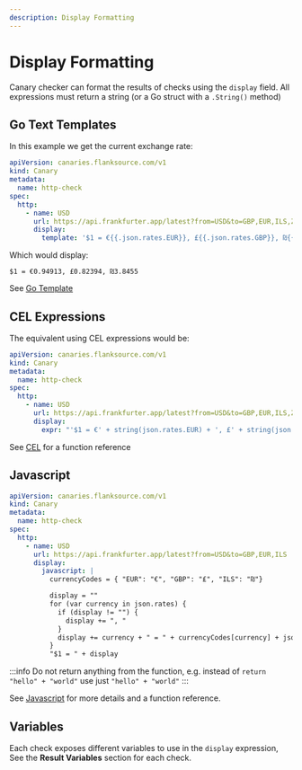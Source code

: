 ```yaml
---
description: Display Formatting
---
```


# Display Formatting

Canary checker can format the results of checks using the `display` field. All expressions must return a string (or a Go struct with a `.String()` method)

## Go Text Templates

In this example we get the current exchange rate:

```yaml title="display-with-gotemplate.yaml"
apiVersion: canaries.flanksource.com/v1
kind: Canary
metadata:
  name: http-check
spec:
  http:
    - name: USD
      url: https://api.frankfurter.app/latest?from=USD&to=GBP,EUR,ILS,ZAR
      display:
        template: '$1 = €{{.json.rates.EUR}}, £{{.json.rates.GBP}}, ₪{{.json.rates.ILS}}'
```

Which would display:

```
$1 = €0.94913, £0.82394, ₪3.8455
```

See [Go Template](/scripting/gotemplate)

## CEL Expressions

The equivalent using CEL expressions would be:

```yaml title="display-with-cel.yaml"
apiVersion: canaries.flanksource.com/v1
kind: Canary
metadata:
  name: http-check
spec:
  http:
    - name: USD
      url: https://api.frankfurter.app/latest?from=USD&to=GBP,EUR,ILS,ZAR
      display:
        expr: "'$1 = €' + string(json.rates.EUR) + ', £' + string(json.rates.GBP) + ', ₪' + string(json.rates.ILS)"
```

See [CEL](/scripting/cel) for a function reference

## Javascript

```yaml title="display-with-javascript.yaml"
apiVersion: canaries.flanksource.com/v1
kind: Canary
metadata:
  name: http-check
spec:
  http:
    - name: USD
      url: https://api.frankfurter.app/latest?from=USD&to=GBP,EUR,ILS
      display:
        javascript: |
          currencyCodes = { "EUR": "€", "GBP": "£", "ILS": "₪"}

          display = ""
          for (var currency in json.rates) {
            if (display != "") {
              display += ", "
            }
            display += currency + " = " + currencyCodes[currency] + json.rates[currency] + ", "
          }
          "$1 = " + display
```

:::info
Do not return anything from the function, e.g. instead of `return "hello" + "world"` use just `"hello" + "world"`
:::

See [Javascript](/scripting/javascript) for more details and a function reference.

## Variables

Each check exposes different variables to use in the `display` expression, See the **Result Variables** section for each check.

